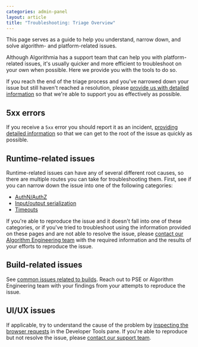 ```yaml
---
categories: admin-panel
layout: article
title: "Troubleshooting: Triage Overview"
---
```


This page serves as a guide to help you understand, narrow down, and solve algorithm- and platform-related issues.

Although Algorithmia has a support team that can help you with platform-related issues, it's usually quicker and more efficient to troubleshoot on your own when possible. Here we provide you with the tools to do so.

If you reach the end of the triage process and you've narrowed down your issue but still haven't reached a resolution, please [provide us with detailed information](./890653) so that we're able to support you as effectively as possible.

## 5xx errors

If you receive a `5xx` error you should report it as an incident, [providing detailed information](./890653) so that we can get to the root of the issue as quickly as possible.

## Runtime-related issues

Runtime-related issues can have any of several different root causes, so there are multiple routes you can take for troubleshooting them. First, see if you can narrow down the issue into one of the following categories:

*   [AuthN/AuthZ](./890648)
*   [Input/output serialization](./890649)
*   [Timeouts](./890652)

If you're able to reproduce the issue and it doesn't fall into one of these categories, or if you've tried to troubleshoot using the information provided on these pages and are not able to resolve the issue, please [contact our Algorithm Engineering team](./890653) with the required information and the results of your efforts to reproduce the issue.

## Build-related issues

See [common issues related to builds](./890651). Reach out to PSE or Algorithm Engineering team with your findings from your attempts to reproduce the issue.

## UI/UX issues

If applicable, try to understand the cause of the problem by [inspecting the browser requests](./890647) in the Developer Tools pane. If you're able to reproduce but not resolve the issue, please [contact our support team](./890653).